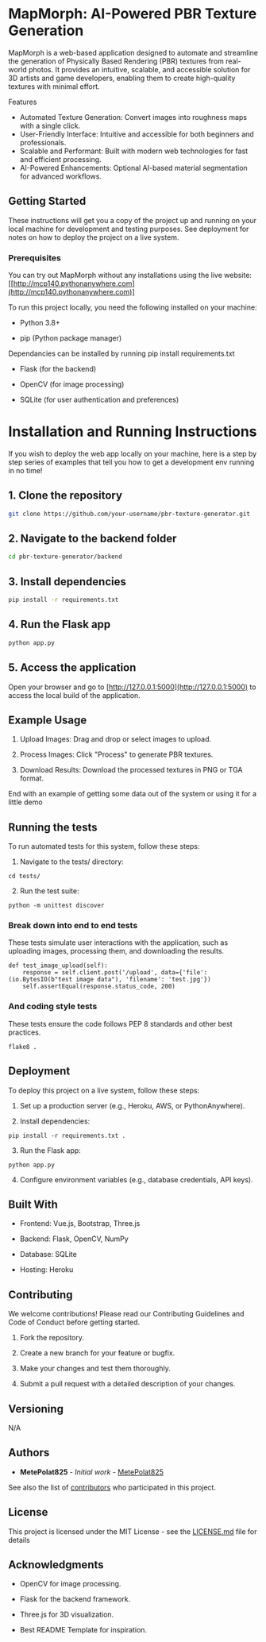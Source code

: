 # MapMorph: AI-Powered PBR Texture Generation

MapMorph is a web-based application designed to automate and streamline the generation of Physically Based Rendering (PBR) textures from real-world photos. It provides an intuitive, scalable, and accessible solution for 3D artists and game developers, enabling them to create high-quality textures with minimal effort.

Features

- Automated Texture Generation: Convert images into roughness maps with a single click.
- User-Friendly Interface: Intuitive and accessible for both beginners and professionals.
- Scalable and Performant: Built with modern web technologies for fast and efficient processing.
- AI-Powered Enhancements: Optional AI-based material segmentation for advanced workflows.

## Getting Started

These instructions will get you a copy of the project up and running on your local machine for development and testing purposes. See deployment for notes on how to deploy the project on a live system.

### Prerequisites

You can try out MapMorph without any installations using the live website: [[http://mcp140.pythonanywhere.com](http://mcp140.pythonanywhere.com)]

To run this project locally, you need the following installed on your machine:

- Python 3.8+

- pip (Python package manager)

Dependancies can be installed by running pip install requirements.txt

- Flask (for the backend)

- OpenCV (for image processing)

- SQLite (for user authentication and preferences)


# Installation and Running Instructions

If you wish to deploy the web app locally on your machine, here is a step by step series of examples that tell you how to get a development env running in no time!

## 1. Clone the repository
```bash
git clone https://github.com/your-username/pbr-texture-generator.git
```

## 2. Navigate to the backend folder
```bash
cd pbr-texture-generator/backend
```

## 3. Install dependencies
```bash
pip install -r requirements.txt
```

## 4. Run the Flask app
```bash
python app.py
```

## 5. Access the application
Open your browser and go to [http://127.0.0.1:5000](http://127.0.0.1:5000) to access the local build of the application.


## Example Usage

1. Upload Images: Drag and drop or select images to upload.

2. Process Images: Click "Process" to generate PBR textures.

3. Download Results: Download the processed textures in PNG or TGA format.

End with an example of getting some data out of the system or using it for a little demo


## Running the tests

To run automated tests for this system, follow these steps:

1. Navigate to the tests/ directory:
```
cd tests/
```
2. Run the test suite:
```
python -m unittest discover
```

### Break down into end to end tests

These tests simulate user interactions with the application, such as uploading images, processing them, and downloading the results.

```
def test_image_upload(self):
    response = self.client.post('/upload', data={'file': (io.BytesIO(b"test image data"), 'filename': 'test.jpg'})
    self.assertEqual(response.status_code, 200)
```

### And coding style tests

These tests ensure the code follows PEP 8 standards and other best practices.

```
flake8 .
```

## Deployment

To deploy this project on a live system, follow these steps:

1. Set up a production server (e.g., Heroku, AWS, or PythonAnywhere).

2. Install dependencies:
```
pip install -r requirements.txt .
```
3. Run the Flask app:
```
python app.py
```
4. Configure environment variables (e.g., database credentials, API keys).

## Built With

*  Frontend: Vue.js, Bootstrap, Three.js

* Backend: Flask, OpenCV, NumPy

* Database: SQLite

* Hosting: Heroku 

## Contributing

We welcome contributions! Please read our Contributing Guidelines and Code of Conduct before getting started.

1. Fork the repository.

2. Create a new branch for your feature or bugfix.

3. Make your changes and test them thoroughly.

4. Submit a pull request with a detailed description of your changes.

## Versioning

N/A

## Authors

* **MetePolat825** - *Initial work* - [MetePolat825](https://github.com/MetePolat825)

See also the list of [contributors](https://github.com/MetePolat825/MapMorph_Web_App_PBR_Texture_Generation/contributors) who participated in this project.

## License

This project is licensed under the MIT License - see the [LICENSE.md](LICENSE.md) file for details

## Acknowledgments

* OpenCV for image processing.

* Flask for the backend framework.

* Three.js for 3D visualization.

* Best README Template for inspiration.

